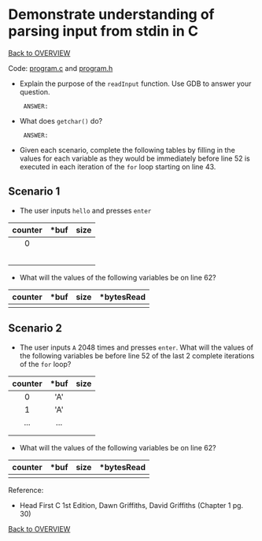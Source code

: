 # Demonstrate understanding of parsing input from stdin in C

[Back to OVERVIEW](../../README.md)

Code: [program.c](../2.2.2/program.c) and [program.h](../2.2.2/program.h)

- Explain the purpose of the `readInput` function. Use GDB to answer your question.


    ```text
     ANSWER:
    ```

- What does `getchar()` do?

    ```text
     ANSWER:
    ```

- Given each scenario, complete the following tables by filling in the values for
  each variable as they would be immediately before line 52 is executed in each
  iteration of the `for` loop starting on line 43.

## Scenario 1

- The user inputs `hello` and presses `enter`

| counter | *buf | size |
|:-------:|:----:|:----:|
|    0    |      |      |
|         |      |      |
|         |      |      |
|         |      |      |
|         |      |      |
|         |      |      |

- What will the values of the following variables be on line 62?

| counter | *buf | size | *bytesRead |
|:-------:|:----:|:----:|:----------:|
|         |      |      |            |

## Scenario 2

- The user inputs `A` 2048 times and presses `enter`. What will the values of
  the following variables be before line 52 of the last 2 complete iterations
  of the `for` loop?

| counter | *buf | size |
|:-------:|:----:|:----:|
|    0    |  'A' |      |
|    1    |  'A' |      |
|   ...   |  ... |      |
|         |      |      |
|         |      |      |

- What will the values of the following variables be on line 62?


| counter | *buf | size | *bytesRead |
|:-------:|:----:|:----:|:----------:|
|         |      |      |            |


Reference:

- Head First C 1st Edition, Dawn Griffiths, David Griffiths (Chapter 1 pg. 30)

[Back to OVERVIEW](../../README.md)

